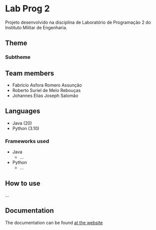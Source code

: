 # Lab Prog 2

Projeto desenvolvido na disciplina de Laboratório de Programação 2 do Instituto Militar de Engenharia.

## Theme

### Subtheme

## Team members

- Fabricio Asfora Romero Assunção
- Roberto Suriel de Melo Rebouças
- Johannes Elias Joseph Salomão
  

## Languages

- Java (20)
- Python (3.10)

### Frameworks used

- Java
  - ...
- Python
  - ...
 
## How to use
...

## Documentation

The documentation can be found [at the website](https://github.com/varad-comrad/Lab-Prog-2/wiki)
